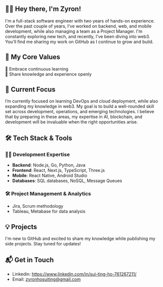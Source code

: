 ## 🦸‍♂️ Hey there, I'm Zyron!

I'm a full-stack software engineer with two years of hands-on experience. Over the past couple of years, I’ve worked on backend, web, and mobile development, while also managing a team as a Project Manager. I'm constantly exploring new tech, and recently, I've been diving into web3. You'll find me sharing my work on GitHub as I continue to grow and build.

## 🌱 My Core Values

🚀 Embrace continuous learning<br>
💬 Share knowledge and experience openly<br>

## 🔭 Current Focus

I’m currently focused on learning DevOps and cloud deployment, while also expanding my knowledge in web3. My goal is to build a well-rounded skill set across development, operations, and emerging technologies. I believe that by preparing in these areas, my expertise in AI, blockchain, and development will be invaluable when the right opportunities arise.

## 🛠️ Tech Stack & Tools

### 👨‍💻 Development Expertise

- **Backend**: Node.js, Go, Python, Java
- **Frontend**: React, Next.js, TypeScript, Three.js
- **Mobile**: React Native, Android Studio
- **Databases**: SQL databases, NoSQL, Message Queues

### 🛠️ Project Management & Analytics

- Jira, Scrum methodology
- Tableau, Metabase for data analysis

## 💡 Projects

I'm new to GitHub and excited to share my knowledge while publishing my side projects. Stay tuned for updates!

## 📬 Get in Touch

- Linkedin: https://www.linkedin.com/in/sui-ting-ho-761267211/
- Email: zyronhosuiting@gmail.com
